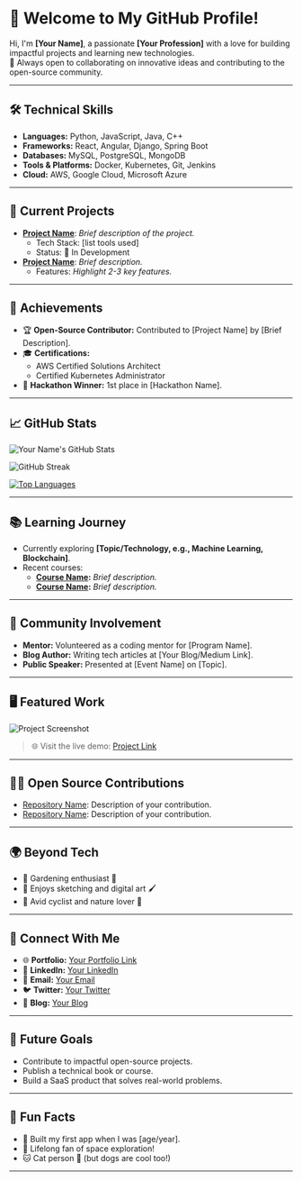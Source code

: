 # 👋 Welcome to My GitHub Profile!

Hi, I'm **[Your Name]**, a passionate **[Your Profession]** with a love for building impactful projects and learning new technologies.  
🌱 Always open to collaborating on innovative ideas and contributing to the open-source community.

---

## 🛠️ **Technical Skills**

- **Languages:** Python, JavaScript, Java, C++  
- **Frameworks:** React, Angular, Django, Spring Boot  
- **Databases:** MySQL, PostgreSQL, MongoDB  
- **Tools & Platforms:** Docker, Kubernetes, Git, Jenkins  
- **Cloud:** AWS, Google Cloud, Microsoft Azure  

---

## 💼 **Current Projects**
- **[Project Name](#)**: _Brief description of the project._  
  - Tech Stack: [list tools used]
  - Status: 🚀 In Development  
- **[Project Name](#)**: _Brief description._  
  - Features: _Highlight 2-3 key features._  

---

## 🌟 **Achievements**
- 🏆 **Open-Source Contributor:** Contributed to [Project Name] by [Brief Description].  
- 🎓 **Certifications:**  
  - AWS Certified Solutions Architect  
  - Certified Kubernetes Administrator  
- 🥇 **Hackathon Winner:** 1st place in [Hackathon Name].

---

## 📈 **GitHub Stats**
![Your Name's GitHub Stats](https://github-readme-stats.vercel.app/api?username=YourGitHubUsername&show_icons=true&theme=radical)

![GitHub Streak](https://github-readme-streak-stats.herokuapp.com/?user=YourGitHubUsername&theme=radical)

[![Top Languages](https://github-readme-stats.vercel.app/api/top-langs/?username=YourGitHubUsername&layout=compact&theme=radical)](https://github.com/YourGitHubUsername)

---

## 📚 **Learning Journey**
- Currently exploring **[Topic/Technology, e.g., Machine Learning, Blockchain]**.  
- Recent courses:  
  - **[Course Name](#):** _Brief description._  
  - **[Course Name](#):** _Brief description._  

---

## 💬 **Community Involvement**
- **Mentor:** Volunteered as a coding mentor for [Program Name].  
- **Blog Author:** Writing tech articles at [Your Blog/Medium Link].  
- **Public Speaker:** Presented at [Event Name] on [Topic].

---

## 🖥️ **Featured Work**
![Project Screenshot](https://via.placeholder.com/800x400.png?text=Add+Your+Screenshot+Here)

> 🌐 Visit the live demo: [Project Link](#)

---

## 🧑‍💻 **Open Source Contributions**
- [Repository Name](#): Description of your contribution.  
- [Repository Name](#): Description of your contribution.  

---

## 🌍 **Beyond Tech**
- 🌱 Gardening enthusiast 🌿  
- 🎨 Enjoys sketching and digital art 🖌️  
- 🚴 Avid cyclist and nature lover 🚵

---

## 🤝 **Connect With Me**
- 🌐 **Portfolio:** [Your Portfolio Link](#)  
- 💼 **LinkedIn:** [Your LinkedIn](#)  
- 📧 **Email:** [Your Email](mailto:youremail@example.com)  
- 🐦 **Twitter:** [Your Twitter](#)  
- 📝 **Blog:** [Your Blog](#)

---

## 🎯 **Future Goals**
- Contribute to impactful open-source projects.  
- Publish a technical book or course.  
- Build a SaaS product that solves real-world problems.

---

## 📌 **Fun Facts**
- 🔧 Built my first app when I was [age/year].  
- 🚀 Lifelong fan of space exploration!  
- 🐱 Cat person 🐾 (but dogs are cool too!)  

---
